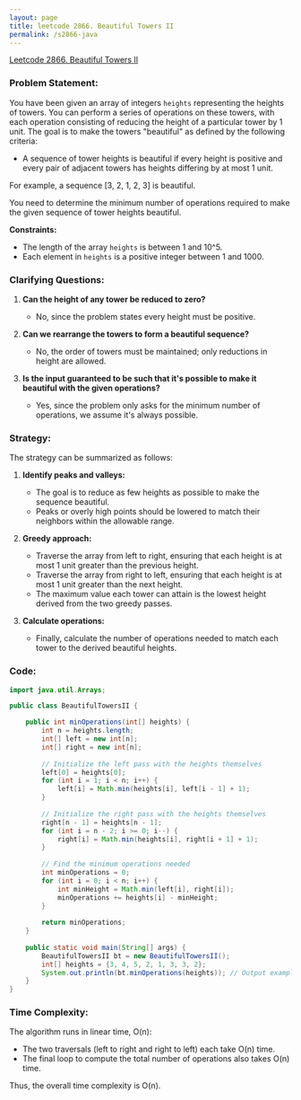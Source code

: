 ```yaml
---
layout: page
title: leetcode 2866. Beautiful Towers II
permalink: /s2866-java
---
```

[Leetcode 2866. Beautiful Towers II](https://algoadvance.github.io/algoadvance/l2866)
### Problem Statement:

You have been given an array of integers `heights` representing the heights of towers. You can perform a series of operations on these towers, with each operation consisting of reducing the height of a particular tower by 1 unit. The goal is to make the towers "beautiful" as defined by the following criteria:

- A sequence of tower heights is beautiful if every height is positive and every pair of adjacent towers has heights differing by at most 1 unit.
  
For example, a sequence [3, 2, 1, 2, 3] is beautiful.

You need to determine the minimum number of operations required to make the given sequence of tower heights beautiful.

**Constraints:**
- The length of the array `heights` is between 1 and 10^5.
- Each element in `heights` is a positive integer between 1 and 1000.

### Clarifying Questions:

1. **Can the height of any tower be reduced to zero?** 
   - No, since the problem states every height must be positive.
   
2. **Can we rearrange the towers to form a beautiful sequence?**
   - No, the order of towers must be maintained; only reductions in height are allowed.

3. **Is the input guaranteed to be such that it's possible to make it beautiful with the given operations?**
   - Yes, since the problem only asks for the minimum number of operations, we assume it's always possible.

### Strategy:

The strategy can be summarized as follows:

1. **Identify peaks and valleys:**
   - The goal is to reduce as few heights as possible to make the sequence beautiful.
   - Peaks or overly high points should be lowered to match their neighbors within the allowable range.
   
2. **Greedy approach:**
   - Traverse the array from left to right, ensuring that each height is at most 1 unit greater than the previous height.
   - Traverse the array from right to left, ensuring that each height is at most 1 unit greater than the next height.
   - The maximum value each tower can attain is the lowest height derived from the two greedy passes.

3. **Calculate operations:**
   - Finally, calculate the number of operations needed to match each tower to the derived beautiful heights.

### Code:

```java
import java.util.Arrays;

public class BeautifulTowersII {

    public int minOperations(int[] heights) {
        int n = heights.length;
        int[] left = new int[n];
        int[] right = new int[n];
        
        // Initialize the left pass with the heights themselves
        left[0] = heights[0];
        for (int i = 1; i < n; i++) {
            left[i] = Math.min(heights[i], left[i - 1] + 1);
        }
        
        // Initialize the right pass with the heights themselves
        right[n - 1] = heights[n - 1];
        for (int i = n - 2; i >= 0; i--) {
            right[i] = Math.min(heights[i], right[i + 1] + 1);
        }
        
        // Find the minimum operations needed
        int minOperations = 0;
        for (int i = 0; i < n; i++) {
            int minHeight = Math.min(left[i], right[i]);
            minOperations += heights[i] - minHeight;
        }
        
        return minOperations;
    }
    
    public static void main(String[] args) {
        BeautifulTowersII bt = new BeautifulTowersII();
        int[] heights = {3, 4, 5, 2, 1, 3, 3, 2};
        System.out.println(bt.minOperations(heights)); // Output example
    }
}
```

### Time Complexity:

The algorithm runs in linear time, O(n):

- The two traversals (left to right and right to left) each take O(n) time.
- The final loop to compute the total number of operations also takes O(n) time.

Thus, the overall time complexity is O(n).
